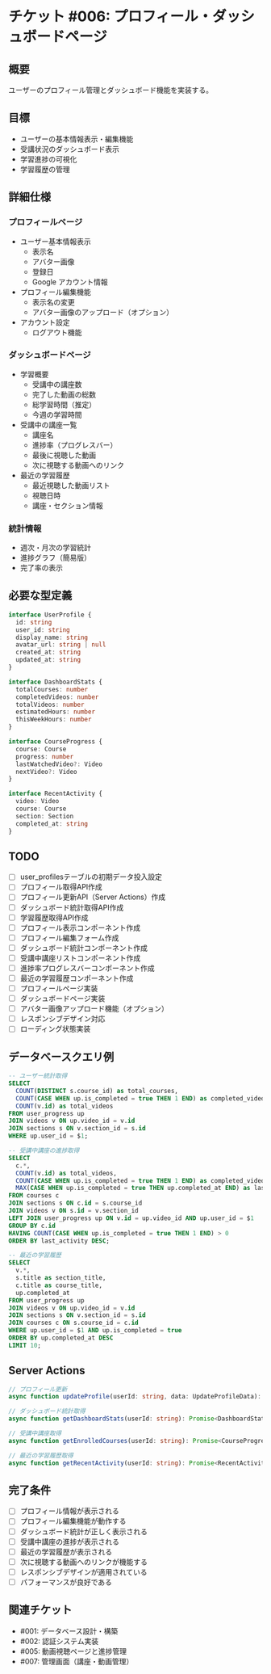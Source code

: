 # チケット #006: プロフィール・ダッシュボードページ

## 概要
ユーザーのプロフィール管理とダッシュボード機能を実装する。

## 目標
- ユーザーの基本情報表示・編集機能
- 受講状況のダッシュボード表示
- 学習進捗の可視化
- 学習履歴の管理

## 詳細仕様

### プロフィールページ
- ユーザー基本情報表示
  - 表示名
  - アバター画像
  - 登録日
  - Google アカウント情報
- プロフィール編集機能
  - 表示名の変更
  - アバター画像のアップロード（オプション）
- アカウント設定
  - ログアウト機能

### ダッシュボードページ
- 学習概要
  - 受講中の講座数
  - 完了した動画の総数
  - 総学習時間（推定）
  - 今週の学習時間
- 受講中の講座一覧
  - 講座名
  - 進捗率（プログレスバー）
  - 最後に視聴した動画
  - 次に視聴する動画へのリンク
- 最近の学習履歴
  - 最近視聴した動画リスト
  - 視聴日時
  - 講座・セクション情報

### 統計情報
- 週次・月次の学習統計
- 進捗グラフ（簡易版）
- 完了率の表示

## 必要な型定義
```typescript
interface UserProfile {
  id: string
  user_id: string
  display_name: string
  avatar_url: string | null
  created_at: string
  updated_at: string
}

interface DashboardStats {
  totalCourses: number
  completedVideos: number
  totalVideos: number
  estimatedHours: number
  thisWeekHours: number
}

interface CourseProgress {
  course: Course
  progress: number
  lastWatchedVideo?: Video
  nextVideo?: Video
}

interface RecentActivity {
  video: Video
  course: Course
  section: Section
  completed_at: string
}
```

## TODO
- [ ] user_profilesテーブルの初期データ投入設定
- [ ] プロフィール取得API作成
- [ ] プロフィール更新API（Server Actions）作成
- [ ] ダッシュボード統計取得API作成
- [ ] 学習履歴取得API作成
- [ ] プロフィール表示コンポーネント作成
- [ ] プロフィール編集フォーム作成
- [ ] ダッシュボード統計コンポーネント作成
- [ ] 受講中講座リストコンポーネント作成
- [ ] 進捗率プログレスバーコンポーネント作成
- [ ] 最近の学習履歴コンポーネント作成
- [ ] プロフィールページ実装
- [ ] ダッシュボードページ実装
- [ ] アバター画像アップロード機能（オプション）
- [ ] レスポンシブデザイン対応
- [ ] ローディング状態実装

## データベースクエリ例
```sql
-- ユーザー統計取得
SELECT 
  COUNT(DISTINCT s.course_id) as total_courses,
  COUNT(CASE WHEN up.is_completed = true THEN 1 END) as completed_videos,
  COUNT(v.id) as total_videos
FROM user_progress up
JOIN videos v ON up.video_id = v.id
JOIN sections s ON v.section_id = s.id
WHERE up.user_id = $1;

-- 受講中講座の進捗取得
SELECT 
  c.*,
  COUNT(v.id) as total_videos,
  COUNT(CASE WHEN up.is_completed = true THEN 1 END) as completed_videos,
  MAX(CASE WHEN up.is_completed = true THEN up.completed_at END) as last_activity
FROM courses c
JOIN sections s ON c.id = s.course_id
JOIN videos v ON s.id = v.section_id
LEFT JOIN user_progress up ON v.id = up.video_id AND up.user_id = $1
GROUP BY c.id
HAVING COUNT(CASE WHEN up.is_completed = true THEN 1 END) > 0
ORDER BY last_activity DESC;

-- 最近の学習履歴
SELECT 
  v.*,
  s.title as section_title,
  c.title as course_title,
  up.completed_at
FROM user_progress up
JOIN videos v ON up.video_id = v.id
JOIN sections s ON v.section_id = s.id
JOIN courses c ON s.course_id = c.id
WHERE up.user_id = $1 AND up.is_completed = true
ORDER BY up.completed_at DESC
LIMIT 10;
```

## Server Actions
```typescript
// プロフィール更新
async function updateProfile(userId: string, data: UpdateProfileData): Promise<void>

// ダッシュボード統計取得
async function getDashboardStats(userId: string): Promise<DashboardStats>

// 受講中講座取得
async function getEnrolledCourses(userId: string): Promise<CourseProgress[]>

// 最近の学習履歴取得
async function getRecentActivity(userId: string): Promise<RecentActivity[]>
```

## 完了条件
- [ ] プロフィール情報が表示される
- [ ] プロフィール編集機能が動作する
- [ ] ダッシュボード統計が正しく表示される
- [ ] 受講中講座の進捗が表示される
- [ ] 最近の学習履歴が表示される
- [ ] 次に視聴する動画へのリンクが機能する
- [ ] レスポンシブデザインが適用されている
- [ ] パフォーマンスが良好である

## 関連チケット
- #001: データベース設計・構築
- #002: 認証システム実装
- #005: 動画視聴ページと進捗管理
- #007: 管理画面（講座・動画管理）